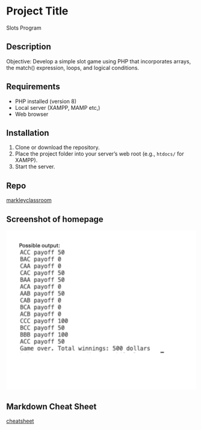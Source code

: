# Project Title
Slots Program

## Description
Objective: Develop a simple slot game using PHP that incorporates arrays, the match()
expression, loops, and logical conditions.

## Requirements
- PHP installed (version 8)
- Local server (XAMPP, MAMP etc,)
- Web browser

## Installation
1. Clone or download the repository.
2. Place the project folder into your server’s web root (e.g., `htdocs/` for XAMPP).
3. Start the server.

## Repo
[markleyclassroom](https://github.com/MarkleyClassroom/phplessonChapter2)

## Screenshot of homepage
![Slots Output](slotsOutput.png)
## Markdown Cheat Sheet
[cheatsheet](https://www.markdownguide.org/cheat-sheet/)